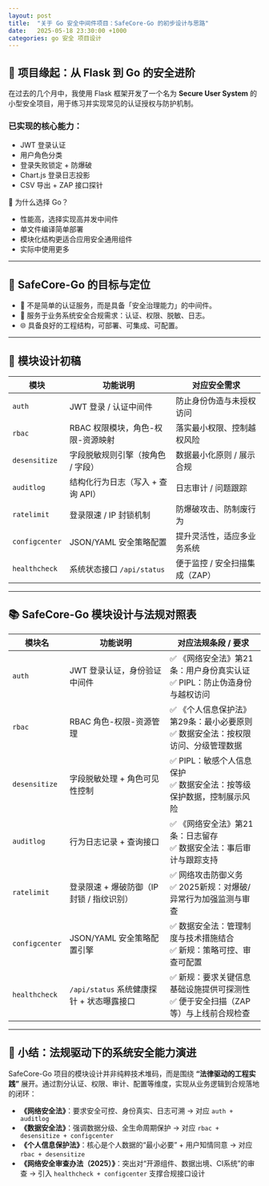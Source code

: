 ```yaml
---
layout: post
title:  "关于 Go 安全中间件项目：SafeCore-Go 的初步设计与思路"
date:   2025-05-18 23:30:00 +1000
categories: go 安全 项目设计
---
```


## 🧽 项目缘起：从 Flask 到 Go 的安全进阶

在过去的几个月中，我使用 Flask 框架开发了一个名为 **Secure User System** 的小型安全项目，用于练习并实现常见的认证授权与防护机制。

### 已实现的核心能力：
- JWT 登录认证
- 用户角色分类
- 登录失败锁定 + 防爆破
- Chart.js 登录日志投影
- CSV 导出 + ZAP 接口探针

🔗 为什么选择 Go？
- 性能高，选择实现高并发中间件
- 单文件编译简单部署
- 模块化结构更适合应用安全通用组件
- 实际中使用更多
---

## 🧱 SafeCore-Go 的目标与定位

- 📌 不是简单的认证服务，而是具备「安全治理能力」的中间件。
- 🎯 服务于业务系统安全合规需求：认证、权限、脱敏、日志。
- 🌐 具备良好的工程结构，可部署、可集成、可配置。

---

## 🧹 模块设计初稿

| 模块 | 功能说明 | 对应安全需求 |
|--------|------------|------------------|
| `auth` | JWT 登录 / 认证中间件 | 防止身份伪造与未授权访问 |
| `rbac` | RBAC 权限模块，角色-权限-资源映射 | 落实最小权限、控制越权风险 |
| `desensitize` | 字段脱敏规则引擎（按角色 / 字段） | 数据最小化原则 / 展示合规 |
| `auditlog` | 结构化行为日志（写入 + 查询 API） | 日志审计 / 问题跟踪 |
| `ratelimit` | 登录限速 / IP 封锁机制 | 防爆破攻击、防制废行为 |
| `configcenter` | JSON/YAML 安全策略配置 | 提升灵活性，适应多业务系统 |
| `healthcheck` | 系统状态接口 `/api/status` | 便于监控 / 安全扫描集成（ZAP） |

---

## 📚 SafeCore-Go 模块设计与法规对照表

| 模块名          | 功能说明                                     | 对应法规条段 / 要求                                                                 |
|------------------|----------------------------------|------------------------------------------------------------------------------------|
| `auth`           | JWT 登录认证，身份验证中间件     | ✅ 《网络安全法》第21条：用户身份真实认证<br>✅ PIPL：防止伪造身份与越权访问             |
| `rbac`           | RBAC 角色-权限-资源管理           | ✅ 《个人信息保护法》第29条：最小必要原则<br>✅ 数据安全法：按权限访问、分级管理数据       |
| `desensitize`    | 字段脱敏处理 + 角色可见性控制         | ✅ PIPL：敏感个人信息保护<br>✅ 数据安全法：按等级保护数据，控制展示风险                  |
| `auditlog`       | 行为日志记录 + 查询接口           | ✅ 《网络安全法》第21条：日志留存<br>✅ 数据安全法：事后审计与跟踪支持                      |
| `ratelimit`      | 登录限速 + 爆破防御（IP封锁 / 指纹识别） | ✅ 网络攻击防御义务<br>✅ 2025新规：对爆破/异常行为加强监测与审查                          |
| `configcenter`   | JSON/YAML 安全策略配置引擎        | ✅ 数据安全法：管理制度与技术措施结合<br>✅ 新规：策略可控、审查可配置                     |
| `healthcheck`    | `/api/status` 系统健康探针 + 状态曝露接口 | ✅ 新规：要求关键信息基础设施提供可探测性<br>✅ 便于安全扫描（ZAP等）与上线前合规检查        |

---

## 🧠 小结：法规驱动下的系统安全能力演进

SafeCore-Go 项目的模块设计并非纯粹技术堆码，而是围绕 **“法律驱动的工程实践”** 展开。通过割分认证、权限、审计、配置等维度，实现从业务逻辑到合规落地的闭环：

- **《网络安全法》**：要求安全可控、身份真实、日志可溯 → 对应 `auth + auditlog`
- **《数据安全法》**：强调数据分级、全生命周期保护 → 对应 `rbac + desensitize + configcenter`
- **《个人信息保护法》**：核心是个人数据的“最小必要” + 用户知情同意 → 对应 `rbac + desensitize`
- **《网络安全审查办法（2025）》**：突出对“开源组件、数据出境、CI系统”的审查 → 引入 `healthcheck + configcenter` 支撑合规接口设计

